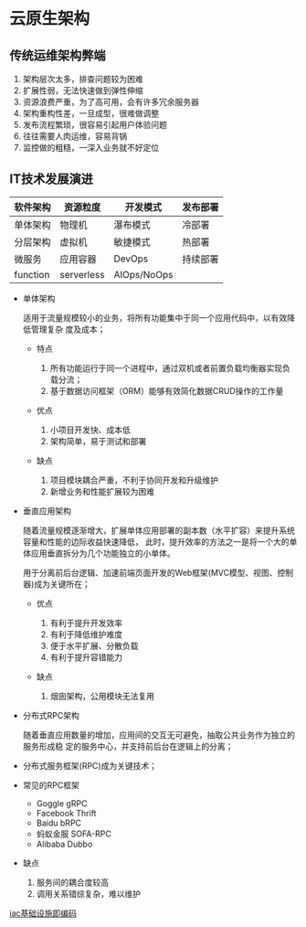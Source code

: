 # 云原生架构

## 传统运维架构弊端

1. 架构层次太多，排查问题较为困难
2. 扩展性弱，无法快速做到弹性伸缩
3. 资源浪费严重，为了高可用，会有许多冗余服务器
4. 架构重构性差，一旦成型，很难做调整
5. 发布流程繁琐，很容易引起用户体验问题
6. 往往需要人肉运维，容易背锅
7. 监控做的粗糙，一深入业务就不好定位

 ## IT技术发展演进

 软件架构|资源粒度|开发模式|发布部署
 ------|-------|-----|-----
 单体架构|物理机|瀑布模式|冷部署
 分层架构|虚拟机|敏捷模式|热部署
 微服务|应用容器|DevOps|持续部署
 function|serverless|AIOps/NoOps
 
* 单体架构
  
  适用于流量规模较小的业务，将所有功能集中于同一个应用代码中，以有效降低管理复杂
度及成本；
  * 特点
    1. 所有功能运行于同一个进程中，通过双机或者前置负载均衡器实现负载分流；
    2. 基于数据访问框架（ORM）能够有效简化数据CRUD操作的工作量

  * 优点

    1. 小项目开发快、成本低
    2. 架构简单，易于测试和部署
  * 缺点
    
    1. 项目模块耦合严重，不利于协同开发和升级维护
    2. 新增业务和性能扩展较为困难

* 垂直应用架构

  随着流量规模逐渐增大，扩展单体应用部署的副本数（水平扩容）来提升系统容量和性能的边际收益快速降低，
此时，提升效率的方法之一是将一个大的单体应用垂直拆分为几个功能独立的小单体。

  用于分离前后台逻辑、加速前端页面开发的Web框架(MVC模型、视图、控制器)成为关键所在；

  * 优点
    
    1. 有利于提升开发效率
    2. 有利于降低维护难度
    3. 便于水平扩展、分散负载
    4. 有利于提升容错能力
       
  * 缺点
    
    1. 烟囱架构，公用模块无法复用

 * 分布式RPC架构

   随着垂直应用数量的增加，应用间的交互无可避免，抽取公共业务作为独立的服务形成稳
定的服务中心，并支持前后台在逻辑上的分离；

  * 分布式服务框架(RPC)成为关键技术；
  * 常见的RPC框架
    
    * Goggle gRPC
    * Facebook Thrift
    * Baidu bRPC
    * 蚂蚁金服 SOFA-RPC
    * Alibaba Dubbo
   
   * 缺点

     1. 服务间的耦合度较高
     2. 调用关系错综复杂，难以维护





[iac基础设施即编码](https://www.51cto.com/article/711841.html)
